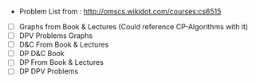 - Problem List from : http://omscs.wikidot.com/courses:cs6515
- [ ] Graphs from Book & Lectures (Could reference CP-Algorithms with it)
- [ ] DPV Problems Graphs 
- [ ] D&C From Book & Lectures 
- [ ] DP D&C Book
- [ ] DP From Book & Lectures
- [ ] DP DPV Problems
